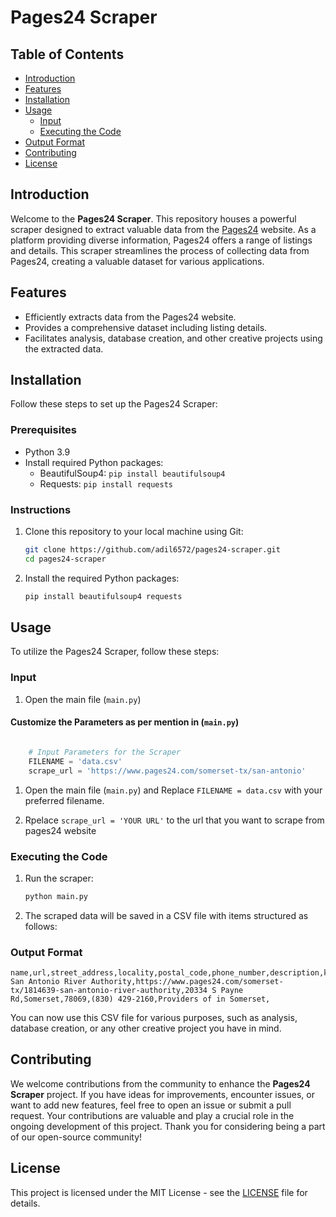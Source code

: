 # Pages24 Scraper

## Table of Contents

- [Introduction](#introduction)
- [Features](#features)
- [Installation](#installation)
- [Usage](#usage)
  - [Input](#input)
  - [Executing the Code](#executing-the-code)
- [Output Format](#output-format)
- [Contributing](#contributing)
- [License](#license)

## Introduction

Welcome to the **Pages24 Scraper**. This repository houses a powerful scraper designed to extract valuable data from the [Pages24](https://www.pages24.com/) website. As a platform providing diverse information, Pages24 offers a range of listings and details. This scraper streamlines the process of collecting data from Pages24, creating a valuable dataset for various applications.

## Features

- Efficiently extracts data from the Pages24 website.
- Provides a comprehensive dataset including listing details.
- Facilitates analysis, database creation, and other creative projects using the extracted data.

## Installation

Follow these steps to set up the Pages24 Scraper:

### Prerequisites

- Python 3.9
- Install required Python packages:
  - BeautifulSoup4: `pip install beautifulsoup4`
  - Requests: `pip install requests`

### Instructions

1. Clone this repository to your local machine using Git:

   ```bash
   git clone https://github.com/adil6572/pages24-scraper.git
   cd pages24-scraper
   ```

2. Install the required Python packages:

   ```bash
   pip install beautifulsoup4 requests
   ```

## Usage

To utilize the Pages24 Scraper, follow these steps:

### Input

1. Open the main file (`main.py`)

#### Customize the Parameters as per mention in (`main.py`)

```python

    # Input Parameters for the Scraper
    FILENAME = 'data.csv'
    scrape_url = 'https://www.pages24.com/somerset-tx/san-antonio'


```

1. Open the main file (`main.py`) and Replace `FILENAME = data.csv` with your preferred filename.

2. Rpelace `scrape_url = 'YOUR URL'` to the url that you want to scrape from pages24 website

### Executing the Code

1. Run the scraper:

   ```bash
   python main.py
   ```

2. The scraped data will be saved in a CSV file with items structured as follows:

### Output Format

```csv
name,url,street_address,locality,postal_code,phone_number,description,keywords
San Antonio River Authority,https://www.pages24.com/somerset-tx/1814639-san-antonio-river-authority,20334 S Payne Rd,Somerset,78069,(830) 429-2160,Providers of in Somerset,

```

You can now use this CSV file for various purposes, such as analysis, database creation, or any other creative project you have in mind.

## Contributing

We welcome contributions from the community to enhance the **Pages24 Scraper** project. If you have ideas for improvements, encounter issues, or want to add new features, feel free to open an issue or submit a pull request. Your contributions are valuable and play a crucial role in the ongoing development of this project. Thank you for considering being a part of our open-source community!

## License

This project is licensed under the MIT License - see the [LICENSE](LICENSE) file for details.
